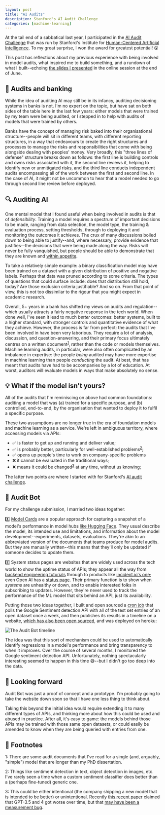 ```yaml
---
layout: post
title: "AI Audits"
description: Stanford's AI Audit Challenge
categories: [machine-learning]
---
```


At the tail end of a sabbatical last year, I participated in the [AI Audit Challenge](https://hai.stanford.edu/policy/ai-audit-challenge) that was run by Stanford's Institute for [Human-Centered Artificial Intelligence](https://hai.stanford.edu/). To my great surprise, I won the award for greatest potential! 😲

This post has reflections about my previous experience with being involved in model audits, what inspired me to build something, and a rundown of what I built--echoing [the slides I presented](https://docs.google.com/presentation/d/1vOi2StbMT7GHG4vvEzweFyzLpNutilSBthRDsyKa4E0/edit#slide=id.gc6f90357f_0_0) in the online session at the end of June.

## 🏦 Audits and banking

While the idea of auditing AI may still be in its infancy, auditing decisioning systems in banks is not. I'm no expert on the topic, but have sat on both sides of the table here in the last few years: either models that were trained by my team were being audited, or I stepped in to help with audits of models that were trained by others.

Banks have the concept of managing risk baked into their organisational structure--people will sit in different teams, with different reporting structures, in a way that endeavours to create the right structures and processes to manage the risks and responsibilities that come with being alongside dealing with peoples' money. Very broadly, this "three lines of defense" structure breaks down as follows: the first line is building controls and owns risks associated with it, the second line reviews it, helping to identify new or unmitigated risks, and the third line conducts independent audits encompassing all of the work between the first and second line. In the case of AI, it might not be uncommon to hear that a model needed to go through second line review before deployed.

## 🔍 Auditing AI

One mental model that I found useful when being involved in audits is that of _defensibility_. Training a model requires a spectrum of important decisions to be made, ranging from data selection, the model type, the training & evaluation process, setting thresholds, through to deploying it and monitoring the outcomes it achieves. The crux of many discussions boiled down to being able to justify--and, where necessary, provide evidence that justifies--the decisions that were being made along the way. Risks will never be fully vanquished, but people should be able to demonstrate that they are known and [within appetite](https://en.wikipedia.org/wiki/Risk_appetite).

To take a relatively simple example: a binary classification model may have been trained on a dataset with a given distribution of positive and negative labels. Perhaps that data was pruned according to some criteria. The types of questions that could surface include: does that distribution still hold, today? Are those exclusion criteria justifiable? And so on. From that point of view, this is not too dissimilar to the rigour that you might expect in academic research.

Overall, 5+ years in a bank has shifted my views on audits and regulation--which usually attracts a fairly negative response in the tech world. When done well, I've seen it lead to much _better_ outcomes: better systems, built to a higher standard, with stronger controls and quantitative evidence of what they achieve. However, the process is far from perfect: the audits that I've been involved in have been very laborious. They require a lot of analysis, discussion, and question-answering, and their primary focus ultimately centres on a written document<sup>[1](#footnote1)</sup>, rather than the code or models themselves. Machine learning audits, in particular, were also often complicated by an imbalance in expertise: the people _being_ audited may have more expertise in machine learning than people _conducting_ the audit. At best, that has meant that audits have had to be accompanies by a lot of education. At worst, auditors will evaluate models in ways that make absolutely no sense.


## 💡 What if the model isn't yours?

All of the audits that I'm reminiscing on above had common foundations: auditing a model that was (a) trained for a specific purpose, and (b) controlled, end-to-end, by the organisation that wanted to deploy it to fulfil a specific purpose.

These two assumptions are no longer true in the era of foundation models and machine learning as a service. We're left in ambiguous territory, where accessing models via APIs:
* ✅ is faster to get up and running and deliver value;
* ✅ is probably better, particularly for well-established problems<sup>[2](#footnote2)</sup>;
* ✅ opens up people's time to work on company-specific problems
* ❌ it cannot be evaluated in the traditional ways;
* ❌ means it could be changed<sup>[3](#footnote2)</sup> at any time, without us knowing;

The latter two points are where I started with for Stanford's [AI audit challenge](https://hai.stanford.edu/policy/ai-audit-challenge).


## 🤖 Audit Bot

For my challenge submission, I married two ideas together:

1️⃣  [Model Cards](https://arxiv.org/abs/1810.03993) are a popular approach for capturing a snapshot of a model's performance in model hubs [like Hugging Face](https://huggingface.co/docs/hub/model-cards). They usual describe the model, its intended use and limitations, and information about the model development--experiments, datasets, evaluations. They're akin to an abbreviated version of the documents that teams produce for model audits. But they are manually written--this means that they'll only be updated if someone decides to update them.

2️⃣  System status pages are websites that are widely used across the tech world to show the uptime status of APIs; they appear all the way from [backend engineering tutorials](https://encore.dev/docs/tutorials/uptime) through to products like [incident.io's one](https://incident.io/status-pages); even Open AI has a [status page](https://status.openai.com/). Their primary function is to show when _systems_ are unhealthy or down, and to enable interested folks in subscribing to updates. However, they're never used to track the performance of the ML model that sits behind an API, just its availability.

Putting those two ideas together, I built and open sourced a [cron job](https://github.com/nlathia/ai-auditor-cron) that polls the Google Sentiment detection API with all of the test set entries of an open dataset once a week, and then publishes its results in a timeline on a website, [which has also been open sourced](https://github.com/nlathia/ai-auditor-web), and was deployed on heroku:

![](https://nlathia.github.io/assets/posts/2023-07-19-ai-audit-challenge/timeline.png "The Audit Bot timeline")

The idea was that this sort of mechanism could be used to automatically identify regressions in a model's performance and bring transparency to when it improves. Over the course of several months, I monitored the Google sentiment detection API. Unfortunately, nothing spectacularly interesting seemed to happen in this time 😅--but I didn't go too deep into the data.

## 🔮 Looking forward

Audit Bot was just a proof of concept and a prototype. I'm probably going to take the website down soon so that I have one less thing to think about.

Taking this beyond the initial idea would require extending it to many different types of APIs, and thinking more about how this could be used and abused in practice. After all, it's easy to game: the models behind those APIs may be trained with those same open datasets, or could easily be amended to know when they are being queried with entries from one. 

## 🔢 Footnotes

<a name="footnote1">1</a>: There are some audit documents that I've read for a single (and, arguably, "simple") model that are longer than my PhD dissertation.

<a name="footnote2">2</a>: Things like sentiment detection in text, object detection in images, etc. I've rarely seen a time when a custom sentiment classifier does better than a (perhaps fine-tuned) generic one.

<a name="footnote2">3</a>: This could be either intentional (the company shipping a new model that is intended to be better) or unintentional. Recently [this recent paper](https://arxiv.org/abs/2307.09009) claimed that GPT-3.5 and 4 got worse over time, but that [may have been a measurement bug](https://twitter.com/si_boehm/status/1681801371656536068?s=46&t=hSmG_zCOgWH8G0GwFeEc9A).


